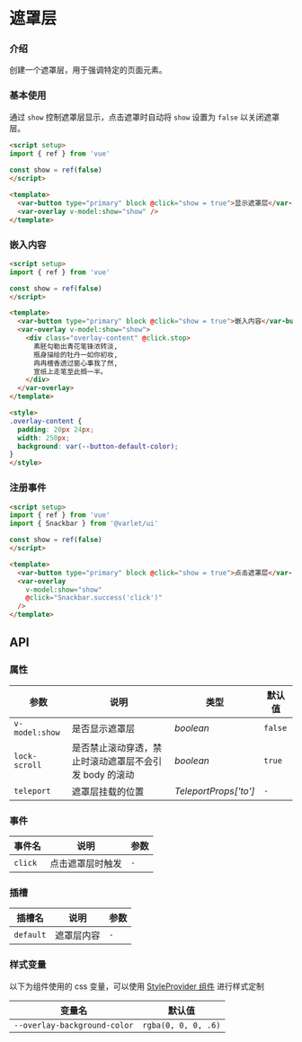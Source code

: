 # 遮罩层

### 介绍

创建一个遮罩层，用于强调特定的页面元素。


### 基本使用

通过 `show` 控制遮罩层显示，点击遮罩时自动将 `show` 设置为 `false` 以关闭遮罩层。

```html
<script setup>
import { ref } from 'vue'
  
const show = ref(false)
</script>

<template>
  <var-button type="primary" block @click="show = true">显示遮罩层</var-button>
  <var-overlay v-model:show="show" />
</template>
```

### 嵌入内容

```html
<script setup>
import { ref } from 'vue'

const show = ref(false)
</script>

<template>
  <var-button type="primary" block @click="show = true">嵌入内容</var-button>
  <var-overlay v-model:show="show">
    <div class="overlay-content" @click.stop>
      素胚勾勒出青花笔锋浓转淡, 
      瓶身描绘的牡丹一如你初妆, 
      冉冉檀香透过窗心事我了然, 
      宣纸上走笔至此搁一半。
    </div>
  </var-overlay>
</template>

<style>
.overlay-content {
  padding: 20px 24px;
  width: 250px;
  background: var(--button-default-color);
}
</style>
```

### 注册事件
```html
<script setup>
import { ref } from 'vue'
import { Snackbar } from '@varlet/ui'

const show = ref(false)
</script>

<template>
  <var-button type="primary" block @click="show = true">点击遮罩层</var-button>
  <var-overlay
    v-model:show="show"
    @click="Snackbar.success('click')"
  />
</template>
```

## API

### 属性

| 参数             | 说明                            | 类型                    | 默认值     |
|----------------|-------------------------------|-----------------------|---------|
| `v-model:show` | 是否显示遮罩层                       | _boolean_             | `false` |
| `lock-scroll`  | 是否禁止滚动穿透，禁止时滚动遮罩层不会引发 body 的滚动 | _boolean_             | `true`  |
| `teleport`     | 遮罩层挂载的位置                      | _TeleportProps['to']_ | `-`     |

### 事件

| 事件名     | 说明       | 参数  |
|---------|----------|-----|
| `click` | 点击遮罩层时触发 | `-` |

### 插槽

| 插槽名       | 说明    | 参数  |
|-----------|-------|-----|
| `default` | 遮罩层内容 | `-` |

### 样式变量

以下为组件使用的 css 变量，可以使用 [StyleProvider 组件](#/zh-CN/style-provider) 进行样式定制

| 变量名                               | 默认值                 |
|-----------------------------------|---------------------|
| `--overlay-background-color` | `rgba(0, 0, 0, .6)` |
